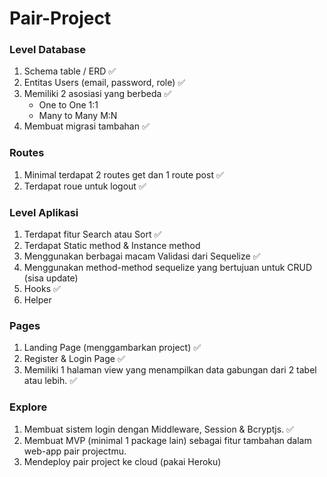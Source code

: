 # Pair-Project

### Level Database
1. Schema table / ERD :white_check_mark:
2. Entitas Users (email, password, role) :white_check_mark:
3. Memiliki 2 asosiasi yang berbeda :white_check_mark:
    - One to One 1:1 
    - Many to Many M:N 
4. Membuat migrasi tambahan :white_check_mark:

### Routes
1. Minimal terdapat 2 routes get dan 1 route post :white_check_mark:
2. Terdapat roue untuk logout :white_check_mark:

### Level Aplikasi
1. Terdapat fitur Search atau Sort :white_check_mark:
2. Terdapat Static method & Instance method
3. Menggunakan berbagai macam Validasi dari Sequelize :white_check_mark:
4. Menggunakan method-method sequelize yang bertujuan untuk CRUD (sisa update) 
5. Hooks :white_check_mark:
6. Helper

### Pages

1. Landing Page (menggambarkan project) :white_check_mark:
2. Register & Login Page :white_check_mark:
3. Memiliki 1 halaman view yang menampilkan data gabungan dari 2 tabel atau lebih. :white_check_mark:

### Explore

1. Membuat sistem login dengan Middleware, Session & Bcryptjs. :white_check_mark:
2. Membuat MVP  (minimal 1 package lain) sebagai fitur tambahan dalam web-app pair projectmu.
3. Mendeploy pair project ke cloud (pakai Heroku)

